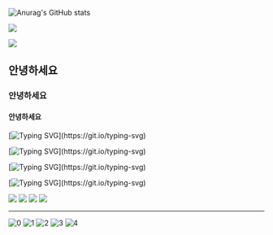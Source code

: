 

![Anurag's GitHub stats](https://github-readme-stats.vercel.app/api?username=heesoojeon&show_icons=true&theme=radical)

![](https://github-profile-summary-cards.vercel.app/api/cards/repos-per-language?username=heesoojeon&theme=dracula)

![](https://github-profile-summary-cards.vercel.app/api/cards/profile-details?username=heesoojeon&theme=dracula)

## 안녕하세요
### 안녕하세요
#### 안녕하세요 

[![Typing SVG](https://readme-typing-svg.herokuapp.com?font=Fira+Code&pause=1000&width=435&lines=%EC%A0%80%EB%8A%94+%ED%94%BD%EC%85%80%EC%95%84%ED%8A%B8%EB%A5%BC+%ED%95%98%EA%B3%A0+%EC%9E%88%EC%8A%B5%EB%8B%88%EB%8B%A4.)](https://git.io/typing-svg)


[![Typing SVG](https://readme-typing-svg.herokuapp.com?font=Fira+Code&pause=1000&width=435&lines=%EC%A0%80%EB%8A%94+%ED%94%BD%EC%85%80%EC%95%84%ED%8A%B8%EB%A5%BC+%ED%95%98%EA%B3%A0+%EC%9E%88%EC%8A%B5%EB%8B%88%EB%8B%A4.)](https://git.io/typing-svg)
 
 [![Typing SVG](https://readme-typing-svg.herokuapp.com?font=Fira+Code&pause=1000&center=%EA%B1%B0%EC%A7%93&vCenter=%EA%B1%B0%EC%A7%93&repeat=%EC%B0%B8&width=435&lines=%EC%95%88%EB%85%95%ED%95%98%EC%84%B8%EC%9A%94.+%EC%A0%80%EB%8A%94+%EA%B3%A0%EB%A0%A4%EC%82%AC%EC%9D%B4%EB%B2%84%EB%8C%80+%EC%86%8C%ED%94%84%ED%8A%B8%EC%9B%A8%EC%96%B4%EA%B3%B5%ED%95%99%EA%B3%BC%EC%97%90+%EC%9E%AC%ED%95%99%EC%A4%91%EC%9D%B4%EB%A9%B0+%EC%9E%91%EA%B0%80+%ED%94%84%EB%A1%9C%ED%95%84%EB%AA%85%EC%9D%80+%EC%B2%AD%ED%91%9C%EB%B2%94%EC%9E%85%EB%8B%88%EB%8B%A4.)](https://git.io/typing-svg)

 [![Typing SVG](https://readme-typing-svg.herokuapp.com?font=Fira+Code&pause=1000&center=%EA%B1%B0%EC%A7%93&vCenter=%EA%B1%B0%EC%A7%93&repeat=%EC%B0%B8&width=435&lines=%EC%9E%91%EA%B0%80+%ED%94%84%EB%A1%9C%ED%95%84%EB%AA%85%EC%9D%80+%EC%B2%AD%ED%91%9C%EB%B2%94%EC%9E%85%EB%8B%88%EB%8B%A4.)](https://git.io/typing-svg)
 
 <img src="https://img.shields.io/badge/Python-3776AB?style=for-the-badge&logo=python&logoColor=white">
 <img src="https://img.shields.io/badge/Twitter-1DA1F2?style=for-the-badge&logo=Python&logoColor=white">
 
<img src="https://img.shields.io/badge/OpenSea-2081E2?style=for-the-badge&logo=Python&logoColor=white">
 <img src="https://img.shields.io/badge/Adobe Photoshop-31A8F?style=for-the-badge&logo=Python&logoColor=white">


 ---

![<toho-pixel> 0](https://huggingface.co/sd-concepts-library/toho-pixel/resolve/main/concept_images/4.jpeg)
![<toho-pixel> 1](https://huggingface.co/sd-concepts-library/toho-pixel/resolve/main/concept_images/0.jpeg)
![<toho-pixel> 2](https://huggingface.co/sd-concepts-library/toho-pixel/resolve/main/concept_images/2.jpeg)
![<toho-pixel> 3](https://huggingface.co/sd-concepts-library/toho-pixel/resolve/main/concept_images/3.jpeg)
![<toho-pixel> 4](https://huggingface.co/sd-concepts-library/toho-pixel/resolve/main/concept_images/1.jpeg)
